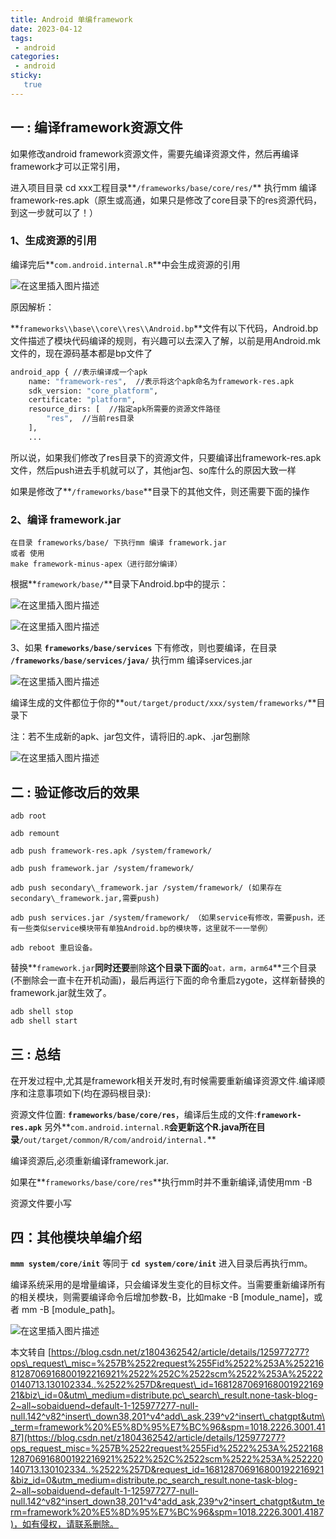 ```yaml
---
title: Android 单编framework
date: 2023-04-12
tags:
 - android
categories: 
 - android
sticky: 
   true
---
```


## 一 : 编译framework资源文件

如果修改android framework资源文件，需要先编译资源文件，然后再编译framework才可以正常引用，  

进入项目目录 cd xxx工程目录**`/frameworks/base/core/res/`** 执行mm 编译 framework-res.apk（原生或高通，如果只是修改了core目录下的res资源代码，到这一步就可以了！）  

### 1、生成资源的引用

编译完后**`com.android.internal.R`**中会生成资源的引用

![在这里插入图片描述](https://raw.githubusercontent.com/shug666/image/main/images/d2dda8c0f9844c08979c3b31f22264e3.png)  

原因解析：

**`frameworks\\base\\core\\res\\Android.bp`**文件有以下代码，Android.bp文件描述了模块代码编译的规则，有兴趣可以去深入了解，以前是用Android.mk文件的，现在源码基本都是bp文件了

```sh
android_app { //表示编译成一个apk
    name: "framework-res",  //表示将这个apk命名为framework-res.apk
    sdk_version: "core_platform",
    certificate: "platform", 
    resource_dirs: [  //指定apk所需要的资源文件路径
        "res",  //当前res目录
    ],
    ...
```

所以说，如果我们修改了res目录下的资源文件，只要编译出framework-res.apk文件，然后push进去手机就可以了，其他jar包、so库什么的原因大致一样

如果是修改了**`/frameworks/base`**目录下的其他文件，则还需要下面的操作  

### 2、编译 framework.jar  

	在目录 frameworks/base/ 下执行mm 编译 framework.jar  
	或者 使用
	make framework-minus-apex（进行部分编译）

根据**`framework/base/`**目录下Android.bp中的提示：

![在这里插入图片描述](https://raw.githubusercontent.com/shug666/image/main/images/dda77758d575415e989f74fdcb56ea24.png)

![在这里插入图片描述](https://raw.githubusercontent.com/shug666/image/main/images/f2914084287d4f8199879098e1157e67.png)

3、如果 **`frameworks/base/services`** 下有修改，则也要编译，在目录 **`/frameworks/base/services/java/`** 执行mm 编译services.jar  

![在这里插入图片描述](https://raw.githubusercontent.com/shug666/image/main/images/e10183647845435e8d833611f0793a19.png)

编译生成的文件都位于你的**`out/target/product/xxx/system/frameworks/`**目录下  

注：若不生成新的apk、jar包文件，请将旧的.apk、.jar包删除  

![在这里插入图片描述](https://raw.githubusercontent.com/shug666/image/main/images/45f720a2718e4826878f3ff025678c3b.png)

二 : 验证修改后的效果
--------------------------------------------------------------------------------------------------------------------------------------------------------------------------------------------------------------------------------------------------------------------------------------------------------------------------------------------------------------------------------------------------------------------------------------------------------------------------------------------------------

```
adb root  

adb remount  

adb push framework-res.apk /system/framework/  

adb push framework.jar /system/framework/  

adb push secondary\_framework.jar /system/framework/ (如果存在secondary\_framework.jar,需要push)  

adb push services.jar /system/framework/ （如果service有修改，需要push，还有一些类似service模块带有单独Android.bp的模块等，这里就不一一举例） 

adb reboot 重启设备。
```

替换**`framework.jar`**同时还要**删除**这个目录下面的**`oat，arm，arm64`**三个目录(不删除会一直卡在开机动画)，最后再运行下面的命令重启zygote，这样新替换的framework.jar就生效了。

```sh
adb shell stop
adb shell start
```

三 : 总结
--------------------------------------------------------------------------------------------------------------------------------------------------------------------------------------------------------------------------------------------------------------------------------------------------------------------------------------------------------------------------------------------------------------------------------------------------------------------------------------------------

在开发过程中,尤其是framework相关开发时,有时候需要重新编译资源文件.编译顺序和注意事项如下(均在源码根目录):  

资源文件位置: **`frameworks/base/core/res`**，编译后生成的文件:**`framework-res.apk`** 另外**`com.android.internal.R`**会更新这个R.java所在目录**`/out/target/common/R/com/android/internal.`**  

编译资源后,必须重新编译framework.jar.  

如果在**`frameworks/base/core/res`**执行mm时并不重新编译,请使用mm -B  

资源文件要小写

## 四：其他模块单编介绍

**`mmm system/core/init`** 等同于 **`cd system/core/init`** 进入目录后再执行mm。  

编译系统采用的是增量编译，只会编译发生变化的目标文件。当需要重新编译所有的相关模块，则需要编译命令后增加参数-B，比如make -B \[module\_name\]，或者 mm -B \[module\_path\]。  

![在这里插入图片描述](https://raw.githubusercontent.com/shug666/image/main/images/59d0dfef3c4242c8822689a731530e47.png)

 

  

本文转自 [https://blog.csdn.net/z1804362542/article/details/125977277?ops\_request\_misc=%257B%2522request%255Fid%2522%253A%2522168128706916800192216921%2522%252C%2522scm%2522%253A%252220140713.130102334..%2522%257D&request\_id=168128706916800192216921&biz\_id=0&utm\_medium=distribute.pc\_search\_result.none-task-blog-2~all~sobaiduend~default-1-125977277-null-null.142^v82^insert\_down38,201^v4^add\_ask,239^v2^insert\_chatgpt&utm\_term=framework%20%E5%8D%95%E7%BC%96&spm=1018.2226.3001.4187](https://blog.csdn.net/z1804362542/article/details/125977277?ops_request_misc=%257B%2522request%255Fid%2522%253A%2522168128706916800192216921%2522%252C%2522scm%2522%253A%252220140713.130102334..%2522%257D&request_id=168128706916800192216921&biz_id=0&utm_medium=distribute.pc_search_result.none-task-blog-2~all~sobaiduend~default-1-125977277-null-null.142^v82^insert_down38,201^v4^add_ask,239^v2^insert_chatgpt&utm_term=framework%20%E5%8D%95%E7%BC%96&spm=1018.2226.3001.4187)，如有侵权，请联系删除。